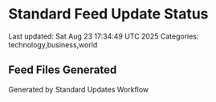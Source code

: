 # Standard Feed Update Status
Last updated: Sat Aug 23 17:34:49 UTC 2025
Categories: technology,business,world

## Feed Files Generated

Generated by Standard Updates Workflow
